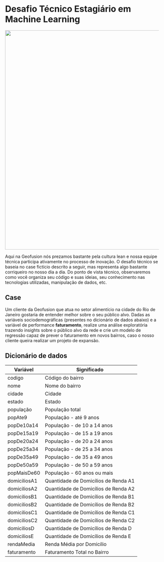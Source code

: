 # Desafio Técnico Estagiário em Machine Learning

<a align="center">
    <img src="https://industriahoje.com.br/wp-content/uploads/2016/04/GEOFUSION.jpg" width = "720">
</a>

Aqui na Geofusion nós prezamos bastante pela cultura lean e nossa
equipe técnica participa ativamente no processo de inovação. O desafio
técnico se baseia no case fictício descrito a seguir, mas representa algo
bastante corriqueiro no nosso dia a dia. Do ponto de vista técnico,
observaremos como você organiza seu código e suas ideias, seu
conhecimento nas tecnologias utilizadas, manipulação de dados, etc.

## Case

Um cliente da Geofusion que atua no setor alimentício na cidade do Rio de Janeiro gostaria de 
entender melhor sobre o seu público alvo. Dadas
as variáveis sociodemográficas (presentes no dicionário de dados abaixo) e a
variável de performance **faturamento**, realize uma análise exploratória
trazendo insights sobre o público alvo da rede e crie um modelo de
regressão capaz de prever o faturamento em novos bairros, caso o
nosso cliente queira realizar um projeto de expansão.

## Dicionário de dados

|Variável     | Significado                          |
| ----------- | ------------------------------------ |
|codigo | Código do bairro|
|nome | Nome do bairro|
|cidade | Cidade|
|estado | Estado|
|população | População total|
|popAte9 | População - até 9 anos|
|popDe10a14 | População - de 10 a 14 anos|
|popDe15a19 | População - de 15 a 19 anos|
|popDe20a24 | População - de 20 a 24 anos|
|popDe25a34 | População - de 25 a 34 anos|
|popDe35a49 | População - de 35 a 49 anos|
|popDe50a59 | População - de 50 a 59 anos|
|popMaisDe60 | População - 60 anos ou mais|
|domiciliosA1 | Quantidade de Domicílios de Renda A1|
|domiciliosA2 | Quantidade de Domicílios de Renda A2|
|domiciliosB1 | Quantidade de Domicílios de Renda B1|
|domiciliosB2 | Quantidade de Domicílios de Renda B2|
|domiciliosC1 | Quantidade de Domicílios de Renda C1|
|domiciliosC2 | Quantidade de Domicílios de Renda C2|
|domiciliosD | Quantidade de Domicílios de Renda D|
|domiciliosE | Quantidade de Domicílios de Renda E|
|rendaMedia | Renda Média por Domicílio|
|faturamento | Faturamento Total no Bairro|
